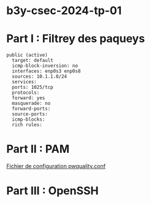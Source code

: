 # b3y-csec-2024-tp-01

# Part I : Filtrey des paqueys

```
public (active)
  target: default
  icmp-block-inversion: no
  interfaces: enp0s3 enp0s8
  sources: 10.1.1.0/24
  services:
  ports: 1025/tcp
  protocols:
  forward: yes
  masquerade: no
  forward-ports:
  source-ports:
  icmp-blocks:
  rich rules:
```

# Part II : PAM

[Fichier de configuration pwquality.conf](https://github.com/NathanGmd/b3y-csec-2024-tp-01/blob/main/pwquality.conf)

# Part III : OpenSSH
